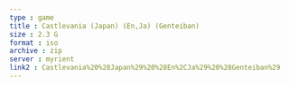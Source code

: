 ```yaml
---
type : game
title : Castlevania (Japan) (En,Ja) (Genteiban)
size : 2.3 G
format : iso
archive : zip
server : myrient
link2 : Castlevania%20%28Japan%29%20%28En%2CJa%29%20%28Genteiban%29
---
```

